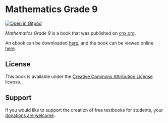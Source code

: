 # Mathematics Grade 9

[![Open in Gitpod](https://gitpod.io/button/open-in-gitpod.svg)](https://gitpod.io/from-referrer/)

_Mathematics Grade 9_ is a book that was published on [cnx.org](https://cnx.org/).

An ebook can be downloaded [here](https://github.com/cnx-user-books/cnxbook-mathematics-grade-9/releases/latest), and the book can be viewed online [here](https://github.com/cnx-user-books/cnxbook-mathematics-grade-9/releases/latest).

## License
This book is available under the [Creative Commons Attribution License](./LICENSE) license.

## Support
If you would like to support the creation of free textbooks for students, your [donations are welcome](https://riceconnect.rice.edu/donation/support-openstax-banner).
